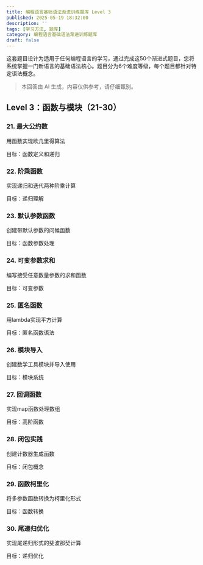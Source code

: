 ```yaml
---
title: 编程语言基础语法渐进训练题库 Level 3
published: 2025-05-19 18:32:00
description: ''
tags: [学习方法, 题库]
category: 编程语言基础语法渐进训练题库
draft: false
---
```

这套题目设计为适用于任何编程语言的学习，通过完成这50个渐进式题目，您将系统掌握一门新语言的基础语法核心。题目分为6个难度等级，每个题目都针对特定语法概念。
> 本回答由 AI 生成，内容仅供参考，请仔细甄别。
## Level 3：函数与模块（21-30）
### 21. 最大公约数
用函数实现欧几里得算法

目标：函数定义和递归

### 22. 阶乘函数
实现递归和迭代两种阶乘计算

目标：递归理解

### 23. 默认参数函数
创建带默认参数的问候函数

目标：函数参数处理

### 24. 可变参数求和
编写接受任意数量参数的求和函数

目标：可变参数

### 25. 匿名函数
用lambda实现平方计算

目标：匿名函数语法

### 26. 模块导入
创建数学工具模块并导入使用

目标：模块系统

### 27. 回调函数
实现map函数处理数组

目标：高阶函数

### 28. 闭包实践
创建计数器生成函数

目标：闭包概念

### 29. 函数柯里化
将多参数函数转换为柯里化形式

目标：函数转换

### 30. 尾递归优化
实现尾递归形式的斐波那契计算

目标：递归优化